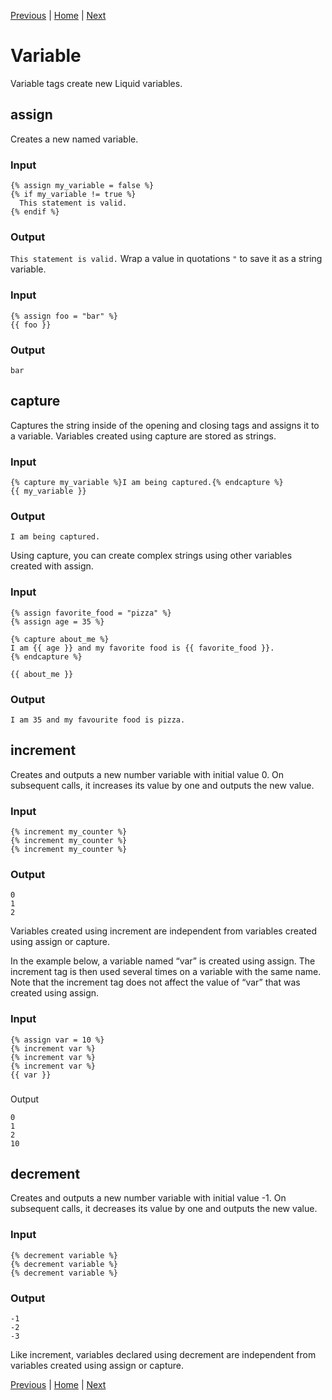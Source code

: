 [Previous](template.md) | [Home](README.md) | [Next](filters.md)

# Variable
Variable tags create new Liquid variables.

## assign
Creates a new named variable.

### Input

```liquid
{% assign my_variable = false %}
{% if my_variable != true %}
  This statement is valid.
{% endif %}
```

### Output

```This statement is valid.```
Wrap a value in quotations ```"``` to save it as a string variable.

### Input

```liquid
{% assign foo = "bar" %}
{{ foo }}
```

### Output


```bar```

## capture
Captures the string inside of the opening and closing tags and assigns it to a variable. Variables created using capture are stored as strings.

### Input

```liquid
{% capture my_variable %}I am being captured.{% endcapture %}
{{ my_variable }}
```

### Output

```I am being captured.```

Using capture, you can create complex strings using other variables created with assign.

### Input

```liquid
{% assign favorite_food = "pizza" %}
{% assign age = 35 %}

{% capture about_me %}
I am {{ age }} and my favorite food is {{ favorite_food }}.
{% endcapture %}

{{ about_me }}
```

### Output

```I am 35 and my favourite food is pizza.```

## increment
Creates and outputs a new number variable with initial value 0. On subsequent calls, it increases its value by one and outputs the new value.

### Input

```liquid
{% increment my_counter %}
{% increment my_counter %}
{% increment my_counter %}
```

### Output

```
0
1
2
```

Variables created using increment are independent from variables created using assign or capture.

In the example below, a variable named “var” is created using assign. The increment tag is then used several times on a variable with the same name. Note that the increment tag does not affect the value of “var” that was created using assign.

### Input

```liquid
{% assign var = 10 %}
{% increment var %}
{% increment var %}
{% increment var %}
{{ var }}
```

###
Output

```
0
1
2
10
```

## decrement
Creates and outputs a new number variable with initial value -1. On subsequent calls, it decreases its value by one and outputs the new value.

### Input
```liquid
{% decrement variable %}
{% decrement variable %}
{% decrement variable %}
```

### Output

```
-1
-2
-3
```

Like increment, variables declared using decrement are independent from variables created using assign or capture.

[Previous](template.md) | [Home](README.md) | [Next](filters.md)